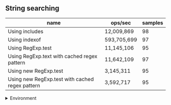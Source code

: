 ## String searching

|name|ops/sec|samples|
|-|-|-|
|Using includes|12,009,869|98|
|Using indexof|593,705,699|97|
|Using RegExp.test|11,145,106|95|
|Using RegExp.text with cached regex pattern|11,642,109|97|
|Using new RegExp.test|3,145,311|95|
|Using new RegExp.test with cached regex pattern|3,592,717|95|


<details>
<summary>Environment</summary>

* __Machine:__ linux x64 | 2 vCPUs | 6.8GB Mem
* __Run:__ Tue Oct 03 2023 02:05:16 GMT+0000 (Coordinated Universal Time)
</details>

